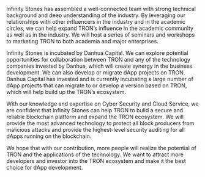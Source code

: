 Infinity Stones has assembled a well-connected team with strong technical background and deep understanding of the industry. By leveraging our relationships with other influencers in the industry and in the academic circles, we can help expand TRON’s influence in the academic community as well as in the industry. We will host a series of seminars and workshops to marketing TRON to both academia and major enterprises.

Infinity Stones is incubated by Danhua Capital. We can explore potential opportunities for collaboration between TRON and any of the technology companies invested by Danhua, which will create synergy in the business development. We can also develop or migrate dApp projects on TRON. Danhua Capital has invested and is currently incubating a large number of dApp projects that can migrate to or develop a version based on TRON, which will help build up the TRON’s ecosystem.

With our knowledge and expertise on Cyber Security and Cloud Service, we are confident that Infinity Stones can help TRON to build a secure and reliable blockchain platform and expand the TRON ecosystem. We will provide the most advanced technology to protect all block producers from malicious attacks and provide the highest-level security auditing for all dApps running on the blockchain.

We hope that with our contribution, more people will realize the potential of TRON and the applications of the technology. We want to attract more developers and investor into the TRON ecosystem and make it the best choice for dApp development.

